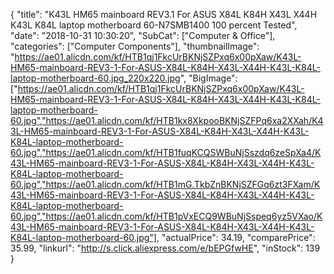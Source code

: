 {
	"title": "K43L HM65 mainboard REV3.1 For ASUS X84L K84H X43L X44H K43L K84L laptop motherboard 60-N7SMB1400 100 percent Tested",
	"date": "2018-10-31 10:30:20",
	"SubCat": ["Computer & Office"],
	"categories": ["Computer Components"],
	"thumbnailImage": "https://ae01.alicdn.com/kf/HTB1qj1FkcUrBKNjSZPxq6x00pXaw/K43L-HM65-mainboard-REV3-1-For-ASUS-X84L-K84H-X43L-X44H-K43L-K84L-laptop-motherboard-60.jpg_220x220.jpg",
	"BigImage": ["https://ae01.alicdn.com/kf/HTB1qj1FkcUrBKNjSZPxq6x00pXaw/K43L-HM65-mainboard-REV3-1-For-ASUS-X84L-K84H-X43L-X44H-K43L-K84L-laptop-motherboard-60.jpg","https://ae01.alicdn.com/kf/HTB1kx8XkpooBKNjSZFPq6xa2XXah/K43L-HM65-mainboard-REV3-1-For-ASUS-X84L-K84H-X43L-X44H-K43L-K84L-laptop-motherboard-60.jpg","https://ae01.alicdn.com/kf/HTB1fuqKCQSWBuNjSszdq6zeSpXa4/K43L-HM65-mainboard-REV3-1-For-ASUS-X84L-K84H-X43L-X44H-K43L-K84L-laptop-motherboard-60.jpg","https://ae01.alicdn.com/kf/HTB1mG.TkbZnBKNjSZFGq6zt3FXam/K43L-HM65-mainboard-REV3-1-For-ASUS-X84L-K84H-X43L-X44H-K43L-K84L-laptop-motherboard-60.jpg","https://ae01.alicdn.com/kf/HTB1pVxECQ9WBuNjSspeq6yz5VXao/K43L-HM65-mainboard-REV3-1-For-ASUS-X84L-K84H-X43L-X44H-K43L-K84L-laptop-motherboard-60.jpg"],
	"actualPrice": 34.19,
	"comparePrice": 35.99,
	"linkurl": "http://s.click.aliexpress.com/e/bEPGfwHE",
	"inStock": 139
}
